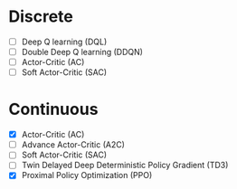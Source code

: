# Discrete
- [ ] Deep Q learning (DQL)
- [ ] Double Deep Q learning (DDQN)
- [ ] Actor-Critic (AC)
- [ ] Soft Actor-Critic (SAC)

# Continuous
- [X] Actor-Critic (AC)
- [ ] Advance Actor-Critic (A2C)
- [ ] Soft Actor-Critic (SAC)
- [ ] Twin Delayed Deep Deterministic Policy Gradient (TD3)
- [X] Proximal Policy Optimization (PPO)
